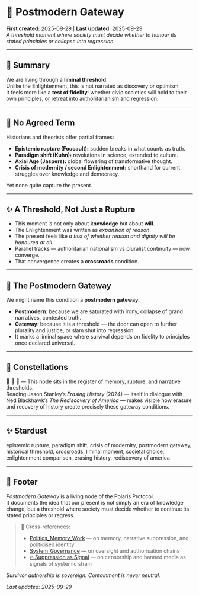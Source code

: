 # 🚪 Postmodern Gateway  
**First created:** 2025-09-29 | **Last updated:** 2025-09-29  
*A threshold moment where society must decide whether to honour its stated principles or collapse into regression*  

---

## 📑 Summary  
We are living through a **liminal threshold**.  
Unlike the Enlightenment, this is not narrated as discovery or optimism.  
It feels more like a **test of fidelity**: whether civic societies will hold to their own principles, or retreat into authoritarianism and regression.  

---

## 🧩 No Agreed Term  
Historians and theorists offer partial frames:  

- **Epistemic rupture (Foucault):** sudden breaks in what counts as truth.  
- **Paradigm shift (Kuhn):** revolutions in science, extended to culture.  
- **Axial Age (Jaspers):** global flowering of transformative thought.  
- **Crisis of modernity / second Enlightenment:** shorthand for current struggles over knowledge and democracy.  

Yet none quite capture the present.  

---

## ✨ A Threshold, Not Just a Rupture  
- This moment is not only about **knowledge** but about **will**.  
- The Enlightenment was written as *expansion of reason*.  
- The present feels like *a test of whether reason and dignity will be honoured at all*.  
- Parallel tracks — authoritarian nationalism vs pluralist continuity — now converge.  
- That convergence creates a **crossroads** condition.  

---

## 🚪 The Postmodern Gateway  
We might name this condition a **postmodern gateway**:  

- **Postmodern**: because we are saturated with irony, collapse of grand narratives, contested truth.  
- **Gateway**: because it is a threshold — the door can open to further plurality and justice, or slam shut into regression.  
- It marks a liminal space where survival depends on fidelity to principles once declared universal.  

---

## 🌌 Constellations  

🧿 🚪 🔮 — This node sits in the register of memory, rupture, and narrative thresholds.  
Reading Jason Stanley’s *Erasing History* (2024) — itself in dialogue with Ned Blackhawk’s *The Rediscovery of America* — makes visible how erasure and recovery of history create precisely these gateway conditions.  

---

## ✨ Stardust  

epistemic rupture, paradigm shift, crisis of modernity, postmodern gateway, historical threshold, crossroads, liminal moment, societal choice, enlightenment comparison, erasing history, rediscovery of america  

---

## 🏮 Footer  

*Postmodern Gateway* is a living node of the Polaris Protocol.  
It documents the idea that our present is not simply an era of knowledge change, but a threshold where society must decide whether to continue its stated principles or regress.  

> 📡 Cross-references:  
> - [Politics_Memory_Work](../Politics_Memory_Work/) — on memory, narrative suppression, and politicised identity  
> - [System_Governance](../System_Governance/) — on oversight and authorisation chains  
> - [🔥 Suppression as Signal](../Metadata_Sabotage_Network/Narrative_And_Psych_Ops/🪆_Narrative_Interference/🔥_suppression_as_signal.md) — on censorship and banned media as signals of systemic strain  

*Survivor authorship is sovereign. Containment is never neutral.*  

_Last updated: 2025-09-29_  
